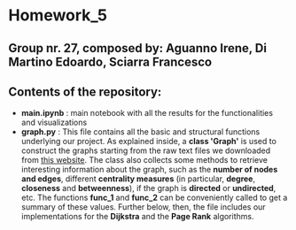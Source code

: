 # Homework_5

## Group nr. 27, composed by: Aguanno Irene, Di Martino Edoardo, Sciarra Francesco

## Contents of the repository:
- **main.ipynb** : main notebook with all the results for the functionalities and visualizations
- **graph.py** : This file contains all the basic and structural functions underlying  our project. As explained inside, a **class 'Graph'** is used to construct the graphs starting from the raw text files we downloaded from [this website](https://snap.stanford.edu/data/sx-stackoverflow.html).
 The class also collects some methods to retrieve interesting information about the graph, such as the **number of nodes and edges**, different **centrality measures** (in particular, **degree**, **closeness** and **betweenness**), if the graph is **directed** or **undirected**, etc. The functions **func_1** and **func_2** can be conveniently called to get a summary of these values. Further below, then, the file includes our implementations for the **Dijkstra** and the **Page Rank** algorithms.
